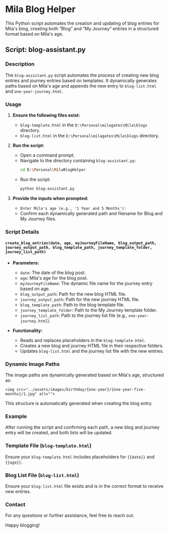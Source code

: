 
# Mila Blog Helper

This Python script automates the creation and updating of blog entries for Mila's blog, creating both “Blog” and “My Journey” entries in a structured format based on Mila's age.

## Script: blog-assistant.py

### Description

The `blog-assistant.py` script automates the process of creating new blog entries and journey entries based on templates. It dynamically generates paths based on Mila's age and appends the new entry to `blog-list.html` and `one-year-journey.html`.

### Usage

1. **Ensure the following files exist:**

   - `blog-template.html` in the `D:\Personal\milagates\Mila\blogs` directory.
   - `blog-list.html` in the `D:\Personal\milagates\Mila\blogs` directory.

2. **Run the script:**

   - Open a command prompt.
   - Navigate to the directory containing `blog-assistant.py`:
     ```sh
     cd D:\Personal\MilaBlogHelper
     ```
   - Run the script:
     ```sh
     python blog-assistant.py
     ```

3. **Provide the inputs when prompted:**
   - `Enter Mila's age (e.g., '1 Year and 5 Months'): `
   - Confirm each dynamically generated path and filename for Blog and My Journey files.

### Script Details

#### `create_blog_entries(date, age, myJourneyFileName, blog_output_path, journey_output_path, blog_template_path, journey_template_folder, journey_list_path)`

- **Parameters:**

  - `date`: The date of the blog post.
  - `age`: Mila's age for the blog post.
  - `myJourneyFileName`: The dynamic file name for the journey entry based on age.
  - `blog_output_path`: Path for the new blog HTML file.
  - `journey_output_path`: Path for the new journey HTML file.
  - `blog_template_path`: Path to the blog template file.
  - `journey_template_folder`: Path to the My Journey template folder.
  - `journey_list_path`: Path to the journey list file (e.g., `one-year-journey.html`).

- **Functionality:**
  - Reads and replaces placeholders in the `blog-template.html`.
  - Creates a new blog and journey HTML file in their respective folders.
  - Updates `blog-list.html` and the journey list file with the new entries.

### Dynamic Image Paths

The image paths are dynamically generated based on Mila's age, structured as:
```
<img src="../assets/images/birthday/{one-year}/{one-year-five-months}/1.jpg" alt="">
```
This structure is automatically generated when creating the blog entry.

### Example

After running the script and confirming each path, a new blog and journey entry will be created, and both lists will be updated.

### Template File (`blog-template.html`)

Ensure your `blog-template.html` includes placeholders for `{{date}}` and `{{age}}`.

### Blog List File (`blog-list.html`)

Ensure your `blog-list.html` file exists and is in the correct format to receive new entries.

### Contact

For any questions or further assistance, feel free to reach out.

Happy blogging!
